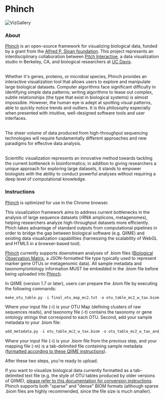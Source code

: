 # Phinch

![VizGallery](https://github.com/shujianbu/phinch/blob/master/viz_gallery.png?raw=true)

### About 

[Phinch](http://phinch.org/) is an open-source framework for visualizing biological data, funded by a grant from the [Alfred P. Sloan foundation](http://www.sloan.org/). This project represents an interdisciplinary collaboration between [Pitch Interactive](http://www.pitchinteractive.com/beta/index.php), a data visualization studio in Berkeley, CA, and biological researchers at [UC Davis](http://www.ucdavis.edu/). </br></br>
            
Whether it's genes, proteins, or microbial species, Phinch provides an interactive visualization tool that allows users to explore and manipulate large biological datasets. Computer algorithms face significant difficulty in identifying simple data patterns; writing algorithms to tease out complex, subtle relationships (the type that exist in biological systems) is almost impossible. However, the human eye is adept at spotting visual patterns, able to quickly notice trends and outliers. It is this philosophy especially when presented with intuitive, well-designed software tools and user interfaces.</br></br>
            
The sheer volume of data produced from high-throughput sequencing technologies will require fundamentally different approaches and new paradigms for effective data analysis.</br></br>

Scientific visualization represents an innovative method towards tackling the current bottleneck in bioinformatics; in addition to giving researchers a unique approach for exploring large datasets, it stands to empower biologists with the ability to conduct powerful analyses without requiring a deep level of computational knowledge. 

### Instructions

[Phinch](http://phinch.org/) is optimized for use in the Chrome browser.

This visualization framework aims to address current bottlenecks in the analysis of large sequence datasets (rRNA amplicons, metagenomes), helping researchers analyze high-throughput datasets more efficiently. Phich takes advantage of standard outputs from computational pipelines in order to bridge the gap between biological software (e.g. QIIME) and existing data visualization capabilities (harnessing the scalability of WebGL and HTML5 in a browser-based tool). 

[Phinch](http://phinch.org/) currently supports downstream analyses of .biom files ([Biological Observation Matrix](http://biom-format.org/), a JSON-formatted file type typically used to represent marker gene OTUs or metagenomic data). All sample metadata and taxonomy/ontology information MUST be embedded in the .biom file before being uploaded into [Phinch](http://phinch.org/).

In QIIME (version 1.7 or later), users can prepare the .biom file by executing the following commands:

```Python
make_otu_table.py -i final_otu_map_mc2.txt -o otu_table_mc2_w_tax.biom -t rep_set_tax_assignments.txt
```

Where your input file (-i) is your OTU Map (defining clusters of raw sequences reads), and taxonomy file (-t) contains the taxonomy or gene ontology strings that correspond to each OTU.
Second, add your sample metadata to your .biom file:

```Python
add_metadata.py -i otu_table_mc2_w_tax.biom -o otu_table_mc2_w_tax_and_metadata.biom -m sample_metadata_mapping_file.txt
```

Where your input file (-i) is your .biom file from the previous step, and your mapping file (-m) is a tab-delimited file containing sample metadata ([formatted according to these QIIME instructions](http://qiime.org/documentation/file_formats.html#metadata-mapping-files)).

After these two steps, you're ready to upload.

If you want to visualize biological data currently formatted as a tab-delimited text file (e.g. the style of OTU tables produced by older versions of QIIME), [please refer to this documentation for conversion instructions](https://github.com/biom-format/biom-format/blob/df81277857a553e7e5c9679924e09861d8a5f61f/doc/documentation/biom_conversion.rst). Phinch supports both "sparse" and "dense" BIOM formats (although sparse .biom files are highly recommended, since the file size is much smaller). 
